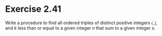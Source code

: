 # Exercise 2.41

Write a procedure to find all ordered triples of distinct positive integers $i$,
$j$, and $k$ less than or equal to a given integer $n$ that sum to a given
integer $s$.
